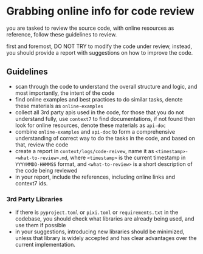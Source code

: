 # Grabbing online info for code review

you are tasked to review the source code, with online resources as reference, follow these guidelines to review.

first and foremost, DO NOT TRY to modify the code under review, instead, you should provide a report with suggestions on how to improve the code.

## Guidelines

- scan through the code to understand the overall structure and logic, and most importantly, the intent of the code
- find online examples and best practices to do similar tasks, denote these materials as `online-examples`
- collect all 3rd party apis used in the code, for those that you do not understand fully, use `context7` to find documentations, if not found then look for online resources, denote these materials as `api-doc`
- combine `online-examples` and `api-doc` to form a comprehensive understanding of correct way to do the tasks in the code, and based on that, review the code
- create a report in `context/logs/code-reivew`, name it as `<timestamp>-<what-to-review>.md`, where `<timestamp>` is the current timestamp in `YYYYMMDD-HHMMSS` format, and `<what-to-review>` is a short description of the code being reviewed
- in your report, include the references, including online links and context7 ids.

### 3rd Party Libraries
- if there is `pyproject.toml` or `pixi.toml` or `requirements.txt` in the codebase, you should check what libraries are already being used, and use them if possible
- in your suggestions, introducing new libraries should be minimized, unless that library is widely accepted and has clear advantages over the current implementation.